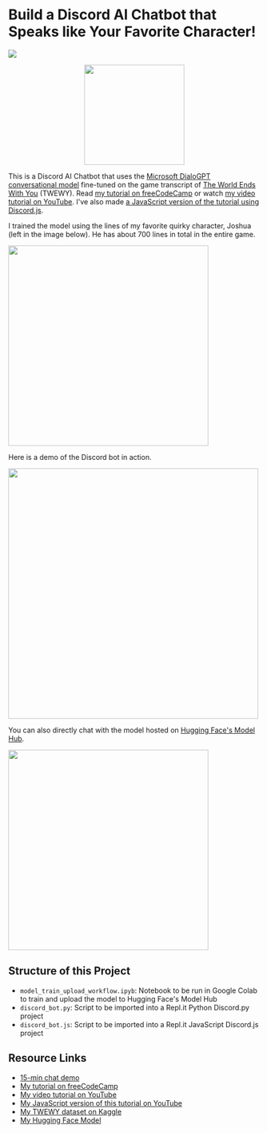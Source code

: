 # Build a Discord AI Chatbot that Speaks like Your Favorite Character!

<p>
<a href="https://console.tiyaro.ai/explore/r3dhummingbird-DialoGPT-medium-joshua"> <img src="https://tiyaro-public-docs.s3.us-west-2.amazonaws.com/assets/try_on_tiyaro_badge.svg"></a>
</p>

<div align="center">
  <img src="https://github.com/RuolinZheng08/twewy-discord-chatbot/blob/main/gif-demo/icon.png" width=200>
</div>

This is a Discord AI Chatbot that uses the [Microsoft DialoGPT conversational model](https://huggingface.co/microsoft/DialoGPT-medium) fine-tuned on the game transcript of [The World Ends With You](https://en.wikipedia.org/wiki/The_World_Ends_with_You) (TWEWY). Read [my tutorial on freeCodeCamp](https://www.freecodecamp.org/news/discord-ai-chatbot/) or watch [my video tutorial on YouTube](https://youtu.be/UBwvFuTC1ZE). I've also made [a JavaScript version of the tutorial using Discord.js](https://youtu.be/XR6JFRLxe5A).

I trained the model using the lines of my favorite quirky character, Joshua (left in the image below). He has about 700 lines in total in the entire game.

<img src="https://github.com/RuolinZheng08/twewy-discord-chatbot/blob/main/gif-demo/gameplay.png" width=400><br>

Here is a demo of the Discord bot in action.

<img src="https://github.com/RuolinZheng08/twewy-discord-chatbot/blob/main/gif-demo/discord.gif" width=500><br>

You can also directly chat with the model hosted on [Hugging Face's Model Hub](https://huggingface.co/r3dhummingbird/DialoGPT-medium-joshua).

<img src="https://github.com/RuolinZheng08/twewy-discord-chatbot/blob/main/gif-demo/huggingface.gif" width=400><br>

## Structure of this Project

- `model_train_upload_workflow.ipyb`: Notebook to be run in Google Colab to train and upload the model to Hugging Face's Model Hub
- `discord_bot.py`: Script to be imported into a Repl.it Python Discord.py project
- `discord_bot.js`: Script to be imported into a Repl.it JavaScript Discord.js project

## Resource Links

- [15-min chat demo](https://youtu.be/-n6uWu8PZzo)
- [My tutorial on freeCodeCamp](https://www.freecodecamp.org/news/discord-ai-chatbot/)
- [My video tutorial on YouTube](https://youtu.be/UBwvFuTC1ZE)
- [My JavaScript version of this tutorial on YouTube](https://youtu.be/XR6JFRLxe5A)
- [My TWEWY dataset on Kaggle](https://www.kaggle.com/ruolinzheng/twewy-game-script)
- [My Hugging Face Model](https://huggingface.co/r3dhummingbird/DialoGPT-medium-joshua)
